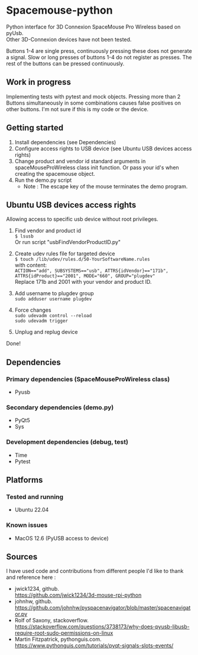 # Spacemouse-python

Python interface for 3D Connexion SpaceMouse Pro Wireless based on pyUsb.  
Other 3D-Connexion devices have not been tested.

Buttons 1-4 are single press, continuously pressing these does not generate a signal.
Slow or long presses of buttons 1-4 do not register as presses.
The rest of the buttons can be pressed continuously.

## Work in progress

Implementing tests with pytest and mock objects.
Pressing more than 2 Buttons simultaneously in some combinations causes false positives on other buttons.
I'm not sure if this is my code or the device.

## Getting started

1. Install dependencies (see Dependencies)
2. Configure access rights to USB device (see Ubuntu USB devices access rights)
3. Change product and vendor id standard arguments in spaceMouseProWireless class init function. Or pass your id's when creating the spacemouse object.
4. Run the demo.py script
   - Note : The escape key of the mouse terminates the demo program.

## Ubuntu USB devices access rights

Allowing access to specific usb device without root privileges.
1. Find vendor and product id  
   `$ lsusb`  
   Or run script "usbFindVendorProductID.py"

2. Create udev rules file for targeted device  
   `$ touch /lib/udev/rules.d/50-YourSoftwareName.rules`  
      with content:  
   `ACTION=="add", SUBSYSTEMS=="usb", ATTRS{idVendor}=="171b", ATTRS{idProduct}=="2001", MODE="660", GROUP="plugdev"`  
   Replace 171b and 2001 with your vendor and product ID.

3. Add username to plugdev group  
    `sudo adduser username plugdev`

4. Force changes  
`sudo udevadm control --reload`  
`sudo udevadm trigger`

5. Unplug and replug device

Done!

## Dependencies

### Primary dependencies (SpaceMouseProWireless class)

- Pyusb

### Secondary dependencies (demo.py)
- PyQt5
- Sys

### Development dependencies (debug, test)
- Time
- Pytest

## Platforms

### Tested and running

- Ubuntu 22.04

### Known issues

- MacOS 12.6 (PyUSB access to device)

## Sources
I have used code and contributions from different people I'd like to thank and reference here :

- jwick1234, github.  
https://github.com/jwick1234/3d-mouse-rpi-python
- johnhw, github.
https://github.com/johnhw/pyspacenavigator/blob/master/spacenavigator.py
- Rolf of Saxony, stackoverflow.
https://stackoverflow.com/questions/3738173/why-does-pyusb-libusb-require-root-sudo-permissions-on-linux
- Martin Fitzpatrick, pythonguis.com.  
https://www.pythonguis.com/tutorials/pyqt-signals-slots-events/
